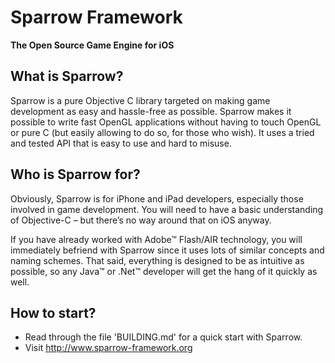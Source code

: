 Sparrow Framework
=================

**The Open Source Game Engine for iOS**

What is Sparrow?
----------------
 
Sparrow is a pure Objective C library targeted on making game development as easy and hassle-free
as possible. Sparrow makes it possible to write fast OpenGL applications without having to touch
OpenGL or pure C (but easily allowing to do so, for those who wish). It uses a tried and tested
API that is easy to use and hard to misuse.

Who is Sparrow for?
-------------------
 
Obviously, Sparrow is for iPhone and iPad developers, especially those involved in game development.
You will need to have a basic understanding of Objective-C – but there’s no way around that on iOS 
anyway.

If you have already worked with Adobe™ Flash/AIR technology, you will immediately befriend with
Sparrow since it uses lots of similar concepts and naming schemes. That said, everything is
designed to be as intuitive as possible, so any Java™ or .Net™ developer will get the hang of it
quickly as well.

How to start?
-------------

* Read through the file 'BUILDING.md' for a quick start with Sparrow.
* Visit <http://www.sparrow-framework.org>
